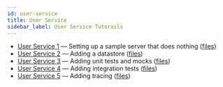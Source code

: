 ```yaml
---
id: user-service
title: User Service
sidebar_label: User Service Tutorails
---
```


* [User Service 1](user-service-1.md) ― Setting up a sample server that does
  nothing ([files](https://github.com/sevki/user/tree/tutorial-1))
* [User Service 2](user-service-2.md) ― Adding a datastore
  ([files](https://github.com/sevki/user/tree/tutorial-3))
* [User Service 3](user-service-3.md) ― Adding unit tests and mocks
  ([files](https://github.com/sevki/user/tree/tutorial-3))
* [User Service 4](user-service-4.md) ― Adding integration tests
  ([files](https://github.com/sevki/user/tree/tutorial-4))
* [User Service 5](user-service-4.md) ― Adding tracing
  ([files](https://github.com/sevki/user/tree/tutorial-5))
